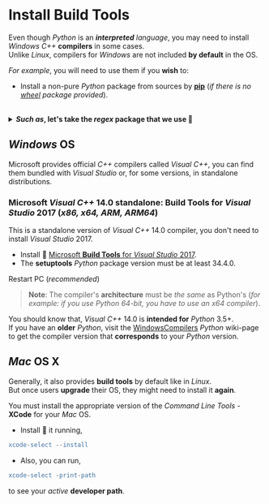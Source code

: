 # Install Build Tools
Even though _Python_ is an _**interpreted** language_, you may need to install _Windows_ _C++_ **compilers** in some cases.  
Unlike _Linux_, compilers for _Windows_ are not included **by default** in the OS.  

_For example_, you will need to use them if you **wish** to: 
 - Install a non-pure _Python_ package from sources by [**pip**](https://pip.pypa.io/) (_if there is no [_wheel_](http://wheel.readthedocs.org/) package provided_).   

<br />

<details>
  <summary>
    <b>
      <i>Such as</i>, let's take the <i>regex</i> package that we use 🔎  
    </b>
  </summary>

It has a _non-Python_ code which must be **compiled** before installing.  
They provide _**built** binary wheels_ for both _32-bit_ and _64-bit_ versions of _Windows_ OS who has _Python_ 3.5+ installation.  
Other platforms **and** also systems with python versions _below_ that has to install the package from its **source**.

</details>


## _Windows_ OS
Microsoft provides official _C++_ compilers called _Visual C++_, you can find them bundled with _Visual Studio_ or, for some versions, in standalone distributions.  
### Microsoft _Visual C++_ 14.0 standalone: **Build Tools** for _Visual Studio_ 2017 (_**x86**, **x64**, **ARM**, **ARM64**_)  
This is a standalone version of _Visual C++_ 14.0 compiler, you don't need to install _Visual Studio_ 2017. 

- Install 🧰 [Microsoft **Build Tools** for _Visual Studio_ 2017](https://www.visualstudio.com/downloads/#build-tools-for-visual-studio-2017).  
- The **setuptools** _Python_ package version must be at least 34.4.0. 

Restart PC (_recommended_)

>**Note**: The compiler's **architecture** must be _the same_ as Python's (_for example: if you use _Python_ 64-bit, you have to use an x64 compiler_). 

You should know that, _Visual C++_ 14.0 is **intended for** _Python_ 3.5+.   
If you have an **older** _Python_, visit the [WindowsCompilers](https://wiki.python.org/moin/WindowsCompilers) _Python_ wiki-page to get the compiler version that **corresponds** to your _Python_ version.

## _Mac_ OS X
Generally, it also provides **build tools** by default like in _Linux_.   
But once users **upgrade** their OS, they might need to install it **again**.

You must install the appropriate version of the _Command Line Tools_ - **XCode** for your _Mac_ OS.  
- Install 🧰 it running,
```erlang
xcode-select --install
```
- Also, you can run,
```erlang
xcode-select -print-path
```
to see your _active_ **developer path**.

